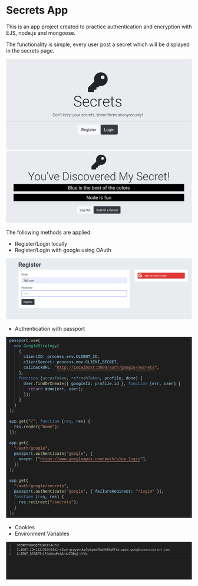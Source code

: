 # Secrets App

This is an app project created to practice authentication and encryption with EJS, node.js and mongoose.

The functionality is simple, every user post a secret which will be displayed in the secrets page.

![](public/images/secret_home.png)
![](public/images/secret_secrets.png)

The following methods are applied:

- Register/Login locally
- Register/Login with google using OAuth

![](public/images/secret_register.png)

- Authentication with passport

![](public/images/secret_encryption.png)

- Cookies
- Environment Variables

![](public/images/secret_env.png)
